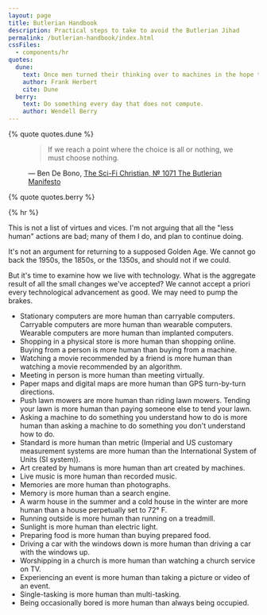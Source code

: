 ```yaml
---
layout: page
title: Butlerian Handbook
description: Practical steps to take to avoid the Butlerian Jihad
permalink: /butlerian-handbook/index.html
cssFiles:
  - components/hr
quotes:
  dune:
    text: Once men turned their thinking over to machines in the hope that this would set them free. But that only permitted other men with machines to enslave them.
    author: Frank Herbert
    cite: Dune
  berry:
    text: Do something every day that does not compute.
    author: Wendell Berry
---
```


{% quote quotes.dune %}

<figure class="quote">
  <blockquote>If we reach a point where the choice is all or nothing, we must choose nothing.</blockquote>
  <figcaption>― Ben De Bono, <a href="http://thescifichristian.com/2022/11/episode-1071-seein-with-iain-the-butlerian-manifesto/">The Sci-Fi Christian, № 1071 The Butlerian Manifesto</a></figcaption>
</figure>

{% quote quotes.berry %}

{% hr %}

This is not a list of virtues and vices. I'm not arguing that all the "less human" actions are bad; many of them I do, and plan to continue doing. 

It's not an argument for returning to a supposed Golden Age. We cannot go back the 1950s, the 1850s, or the 1350s, and should not if we could.

But it's time to examine how we live with technology. What is the aggregate result of all the small changes we've accepted? We cannot accept a priori every technological advancement as good. We may need to pump the brakes.

- Stationary computers are more human than carryable computers. Carryable computers are more human than wearable computers. Wearable computers are more human than implanted computers.
- Shopping in a physical store is more human than shopping online. Buying from a person is more human than buying from a machine.
- Watching a movie recommended by a friend is more human than watching a movie recommended by an algorithm.
- Meeting in person is more human than meeting virtually.
- Paper maps and digital maps are more human than GPS turn-by-turn directions.
- Push lawn mowers are more human than riding lawn mowers. Tending your lawn is more human than paying someone else to tend your lawn.
- Asking a machine to do something you understand how to do is more human than asking a machine to do something you don't understand how to do.
- Standard is more human than metric (Imperial and US customary measurement systems are more human than the International System of Units (SI system)).
- Art created by humans is more human than art created by machines.
- Live music is more human than recorded music.
- Memories are more human than photographs.
- Memory is more human than a search engine.
- A warm house in the summer and a cold house in the winter are more human than a house perpetually set to 72° F.
- Running outside is more human than running on a treadmill.
- Sunlight is more human than electric light.
- Preparing food is more human than buying prepared food.
- Driving a car with the windows down is more human than driving a car with the windows up.
- Worshipping in a church is more human than watching a church service on TV.
- Experiencing an event is more human than taking a picture or video of an event.
- Single-tasking is more human than multi-tasking.
- Being occasionally bored is more human than always being occupied.